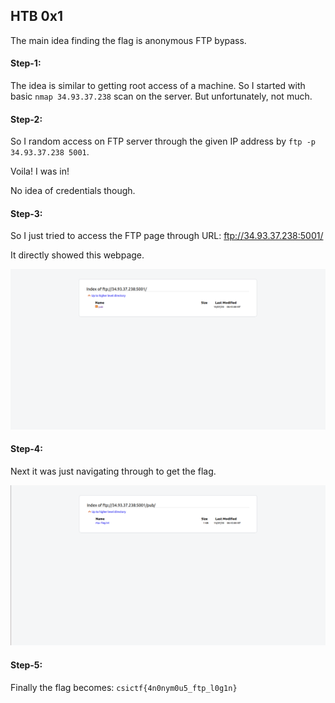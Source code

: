 ## HTB 0x1
The main idea finding the flag is anonymous FTP bypass.

#### Step-1:
The idea is similar to getting root access of a machine. So I started with basic `nmap 34.93.37.238` scan on the server. But unfortunately, not much. 

#### Step-2:
So I random access on FTP server through the given IP address by `ftp -p  34.93.37.238 5001`.

Voila! I was in!

No idea of credentials though.

#### Step-3:
So I just tried to access the FTP page through URL: ftp://34.93.37.238:5001/

It directly showed this webpage.

<img src="Web1.png">

#### Step-4:

Next it was just navigating through to get the flag.

<img src="Flag.png">

#### Step-5:
Finally the flag becomes:
`csictf{4n0nym0u5_ftp_l0g1n}`